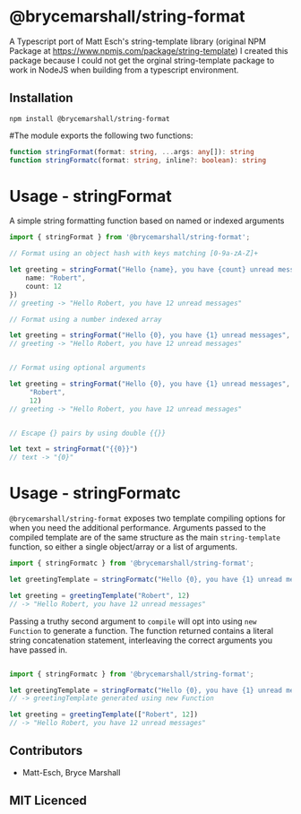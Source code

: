 # @brycemarshall/string-format
A Typescript port of Matt Esch's string-template library (original NPM Package at https://www.npmjs.com/package/string-template)
I created this package because I could not get the orginal string-template package to work in NodeJS when building from a typescript environment.

## Installation

`npm install @brycemarshall/string-format`

#The module exports the following two functions:

```ts
function stringFormat(format: string, ...args: any[]): string
function stringFormatc(format: string, inline?: boolean): string
```

# Usage - stringFormat

A simple string formatting function based on named or indexed arguments

```ts
import { stringFormat } from '@brycemarshall/string-format';

// Format using an object hash with keys matching [0-9a-zA-Z]+

let greeting = stringFormat("Hello {name}, you have {count} unread messages", {
    name: "Robert",
    count: 12
})
// greeting -> "Hello Robert, you have 12 unread messages"

// Format using a number indexed array

let greeting = stringFormat("Hello {0}, you have {1} unread messages", ["Robert", 12])
// greeting -> "Hello Robert, you have 12 unread messages"


// Format using optional arguments

let greeting = stringFormat("Hello {0}, you have {1} unread messages",
     "Robert",
     12)
// greeting -> "Hello Robert, you have 12 unread messages"


// Escape {} pairs by using double {{}}

let text = stringFormat("{{0}}")
// text -> "{0}"

```

# Usage - stringFormatc

`@brycemarshall/string-format` exposes two template compiling options for when you need the
additional performance. Arguments passed to the compiled template are of the
same structure as the main `string-template` function, so either a single
object/array or a list of arguments.

```ts
import { stringFormatc } from '@brycemarshall/string-format';

let greetingTemplate = stringFormatc("Hello {0}, you have {1} unread messages")

let greeting = greetingTemplate("Robert", 12)
// -> "Hello Robert, you have 12 unread messages"
```

Passing a truthy second argument to `compile` will opt into using `new Function`
to generate a function. The function returned contains a literal string
concatenation statement, interleaving the correct arguments you have passed in.

```ts

import { stringFormatc } from '@brycemarshall/string-format';

let greetingTemplate = stringFormatc("Hello {0}, you have {1} unread messages", true)
// -> greetingTemplate generated using new Function

let greeting = greetingTemplate(["Robert", 12])
// -> "Hello Robert, you have 12 unread messages"
```

## Contributors

 - Matt-Esch, Bryce Marshall

## MIT Licenced
